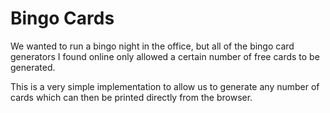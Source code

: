 # Bingo Cards

We wanted to run a bingo night in the office, but all of the bingo card generators I found online only allowed a certain number of free cards to be generated.

This is a very simple implementation to allow us to generate any number of cards which can then be printed directly from the browser.
